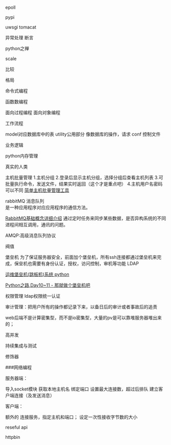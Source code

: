 epoll  

pypi

uwsgi  tomacat  

异常处理   断言

python之禅

scale

比较

格局

命令式编程

函数数编程

面向过程编程
面向对象编程


工作流程


model对应数据库中的表
utility公用部分 像数据库的操作，请求
conf 控制文件


业务逻辑

python内存管理

真实的人类

主机批量管理
1.主机分组
2.登录后显示主机分组，选择分组后查看主机列表
3.可批量执行命令，发送文件，结果实时返回（这个才是重点吧）
4.主机用户名密码可以不同
[简单主机批量管理工具](http://www.cnblogs.com/lianzhilei/p/5895574.html)

rabbitMQ 消息队列  
是一种应用程序对应应用程序的通信方法。

[RabbitMQ基础概念详细介绍](http://blog.csdn.net/whycold/article/details/41119807)
通过定时任务来同步某些数据，是否异构系统的不同进程间相互调用，通讯的问题。

AMQP:高级消息队列协议

阀值


堡垒机
为了保证服务器安全，前面加个堡垒机，所有ssh连接都通过堡垒机来完成，保垒机也需要有身份认证，授权，访问控制，审机等功能
LDAP

[运维堡垒机(跳板机)系统 python](http://os.51cto.com/art/201408/448450.htm)

[Python之路,Day10~11 - 那就做个堡垒机吧](http://www.cnblogs.com/alex3714/articles/5286889.html)

权限管理  ldap权限统一认证

审计管理：把用户所有的操作都记录下来，以备日后的审计或者事故后的追责

web后端不是计算密集型，而不是io密集型，大量的pv是可以靠堆服务器堆出来的；

高并发

持续集成与测试

修饰器

###网络编程

服务器端：

导入socket模块
获取本地主机名
绑定端口
设置最大连接数，超过后排队
建立客户端连接（及发送消息）

客户端：

额外的  连接服务，指定主机和端口；
设定一次性接收字节数的大小

reseful api

httpbin